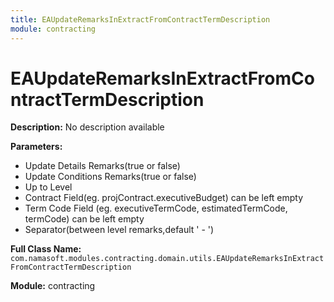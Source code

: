 ```yaml
---
title: EAUpdateRemarksInExtractFromContractTermDescription
module: contracting
---
```


# EAUpdateRemarksInExtractFromContractTermDescription

**Description:** No description available

**Parameters:**
- Update Details Remarks(true or false)
- Update Conditions Remarks(true or false)
- Up to Level
- Contract Field(eg. projContract.executiveBudget) can be left empty
- Term Code Field (eg. executiveTermCode, estimatedTermCode, termCode) can be left empty
- Separator(between level remarks,default ' - ')

**Full Class Name:** `com.namasoft.modules.contracting.domain.utils.EAUpdateRemarksInExtractFromContractTermDescription`

**Module:** contracting

